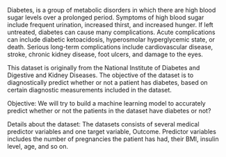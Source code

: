 Diabetes, is a group of metabolic disorders in which there are high blood sugar levels over a prolonged period. Symptoms of high blood sugar include frequent urination, increased thirst, and increased hunger. If left untreated, diabetes can cause many complications. Acute complications can include diabetic ketoacidosis, hyperosmolar hyperglycemic state, or death. Serious long-term complications include cardiovascular disease, stroke, chronic kidney disease, foot ulcers, and damage to the eyes.

This dataset is originally from the National Institute of Diabetes and Digestive and Kidney Diseases. The objective of the dataset is to diagnostically predict whether or not a patient has diabetes, based on certain diagnostic measurements included in the dataset.

Objective:  We will try to build a machine learning model to accurately predict whether or not the patients in the dataset have diabetes or not?

Details about the dataset: The datasets consists of several medical predictor variables and one target variable, Outcome. Predictor variables includes the number of pregnancies the patient has had, their BMI, insulin level, age, and so on.
